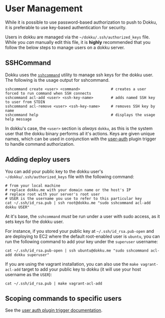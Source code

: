 # User Management

While it is possible to use password-based authorization to push to Dokku, it is preferable to use key-based authentication for security.

Users in dokku are managed via the `~/dokku/.ssh/authorized_keys` file. While you *can* manually edit this file, it is **highly** recommended that you follow the below steps to manage users on a dokku server.

## SSHCommand

Dokku uses the [`sshcommand`](https://github.com/dokku/sshcommand) utility to manage ssh keys for the dokku user. The following is the usage output for sshcommand.

```
sshcommand create <user> <command>              # creates a user forced to run command when SSH connects
sshcommand acl-add <user> <ssh-key-name>        # adds named SSH key to user from STDIN
sshcommand acl-remove <user> <ssh-key-name>     # removes SSH key by name
sshcommand help                                 # displays the usage help message
```

In dokku's case, the `<user>` section is *always* `dokku`, as this is the system user that the dokku binary performs all it's actions. Keys are given unique names, which can be used in conjunction with the [user-auth](/docs/development/plugin-triggers.md#user-auth) plugin trigger to handle command authorization.

## Adding deploy users

You can add your public key to the dokku user's `~/dokku/.ssh/authorized_keys` file with the following command:

```shell
# from your local machine
# replace dokku.me with your domain name or the host's IP
# replace root with your server's root user
# USER is the username you use to refer to this particular key
cat ~/.ssh/id_rsa.pub | ssh root@dokku.me "sudo sshcommand acl-add dokku USER"
```

At it's base, the `sshcommand` *must* be run under a user with sudo access, as it sets keys for the dokku user.

For instance, if you stored your public key at `~/.ssh/id_rsa.pub-open` and are deploying to EC2 where the default root-enabled user is `ubuntu`, you can run the following command to add your key under the `superuser` username:

```
cat ~/.ssh/id_rsa.pub-open | ssh ubuntu@dokku.me "sudo sshcommand acl-add dokku superuser"
```

If you are using the vagrant installation, you can also use the `make vagrant-acl-add` target to add your public key to dokku (it will use your host username as the `USER`):

```
cat ~/.ssh/id_rsa.pub | make vagrant-acl-add
```

## Scoping commands to specific users

See the [user auth plugin trigger documentation](/dokku/development/plugin-triggers/#user-auth).
